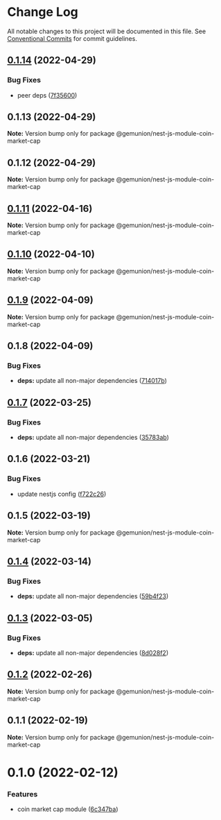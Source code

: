 # Change Log

All notable changes to this project will be documented in this file.
See [Conventional Commits](https://conventionalcommits.org) for commit guidelines.

## [0.1.14](https://github.com/gemunion/nestjs-packages/compare/@gemunion/nest-js-module-coin-market-cap@0.1.13...@gemunion/nest-js-module-coin-market-cap@0.1.14) (2022-04-29)


### Bug Fixes

* peer deps ([7f35600](https://github.com/gemunion/nestjs-packages/commit/7f35600a9fef464bf2a7bdb0b031e379e8143db8))





## 0.1.13 (2022-04-29)

**Note:** Version bump only for package @gemunion/nest-js-module-coin-market-cap





## 0.1.12 (2022-04-29)

**Note:** Version bump only for package @gemunion/nest-js-module-coin-market-cap





## [0.1.11](https://github.com/gemunion/nestjs-packages/compare/@gemunion/nest-js-module-coin-market-cap@0.1.10...@gemunion/nest-js-module-coin-market-cap@0.1.11) (2022-04-16)

**Note:** Version bump only for package @gemunion/nest-js-module-coin-market-cap





## [0.1.10](https://github.com/gemunion/nestjs-packages/compare/@gemunion/nest-js-module-coin-market-cap@0.1.9...@gemunion/nest-js-module-coin-market-cap@0.1.10) (2022-04-10)

**Note:** Version bump only for package @gemunion/nest-js-module-coin-market-cap





## [0.1.9](https://github.com/gemunion/nestjs-packages/compare/@gemunion/nest-js-module-coin-market-cap@0.1.8...@gemunion/nest-js-module-coin-market-cap@0.1.9) (2022-04-09)

**Note:** Version bump only for package @gemunion/nest-js-module-coin-market-cap





## 0.1.8 (2022-04-09)


### Bug Fixes

* **deps:** update all non-major dependencies ([714017b](https://github.com/gemunion/nestjs-packages/commit/714017be736b899f4d4a7a73eaf86499a3733012))





## [0.1.7](https://github.com/gemunion/nestjs-packages/compare/@gemunion/nest-js-module-coin-market-cap@0.1.6...@gemunion/nest-js-module-coin-market-cap@0.1.7) (2022-03-25)


### Bug Fixes

* **deps:** update all non-major dependencies ([35783ab](https://github.com/gemunion/nestjs-packages/commit/35783abb1093ec8fa0ed1a6602fadac6e9fcd507))





## 0.1.6 (2022-03-21)


### Bug Fixes

* update nestjs config ([f722c26](https://github.com/gemunion/nestjs-packages/commit/f722c268fdeaf0d6f961dd453be77f228ce34d63))





## 0.1.5 (2022-03-19)

**Note:** Version bump only for package @gemunion/nest-js-module-coin-market-cap





## [0.1.4](https://github.com/gemunion/nestjs-packages/compare/@gemunion/nest-js-module-coin-market-cap@0.1.3...@gemunion/nest-js-module-coin-market-cap@0.1.4) (2022-03-14)


### Bug Fixes

* **deps:** update all non-major dependencies ([59b4f23](https://github.com/gemunion/nestjs-packages/commit/59b4f238b57d91447b14987b8ca43be54359d470))





## [0.1.3](https://github.com/gemunion/nestjs-packages/compare/@gemunion/nest-js-module-coin-market-cap@0.1.2...@gemunion/nest-js-module-coin-market-cap@0.1.3) (2022-03-05)


### Bug Fixes

* **deps:** update all non-major dependencies ([8d028f2](https://github.com/gemunion/nestjs-packages/commit/8d028f2e0ea10b5362aa0c5143035c0e3e720f0e))





## [0.1.2](https://github.com/gemunion/nestjs-packages/compare/@gemunion/nest-js-module-coin-market-cap@0.1.1...@gemunion/nest-js-module-coin-market-cap@0.1.2) (2022-02-26)

**Note:** Version bump only for package @gemunion/nest-js-module-coin-market-cap





## 0.1.1 (2022-02-19)

**Note:** Version bump only for package @gemunion/nest-js-module-coin-market-cap





# 0.1.0 (2022-02-12)


### Features

* coin market cap module ([6c347ba](https://github.com/gemunion/nestjs-packages/commit/6c347baf743846ce4fd14eb19b3321f2df587088))
